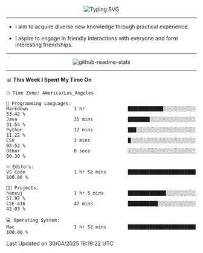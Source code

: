 <p align="center">
  <img src="https://readme-typing-svg.demolab.com?font=Fira+Code&weight=500&size=32&duration=2500&pause=1600&center=true&vCenter=true&random=false&width=1024&height=64&lines=Hi+there+%F0%9F%91%8B;I'm+delighted+you+could+make+it+here+%F0%9F%8E%89;I'm+Harry%2C+a+college+student+still+finding+my+way" alt="Typing SVG" />
</p>


---


- I aim to acquire diverse new knowledge through practical experience.

- I aspire to engage in friendly interactions with everyone and form interesting friendships.


---


<p align="center">
  <img src="https://github-readme-stats.vercel.app/api?username=Harry-Jing&show_icons=true" alt="github-readme-stats"/>
</p>


---

<!--START_SECTION:waka-->
📊 **This Week I Spent My Time On** 

```text
🕑︎ Time Zone: America/Los_Angeles

💬 Programming Languages: 
Markdown                 1 hr                █████████████░░░░░░░░░░░░   53.42 % 
Java                     35 mins             ████████░░░░░░░░░░░░░░░░░   31.54 % 
Python                   12 mins             ███░░░░░░░░░░░░░░░░░░░░░░   11.22 % 
CSV                      3 mins              █░░░░░░░░░░░░░░░░░░░░░░░░   03.52 % 
Other                    0 secs              ░░░░░░░░░░░░░░░░░░░░░░░░░   00.30 % 

🔥 Editors: 
VS Code                  1 hr 52 mins        █████████████████████████   100.00 % 

🐱‍💻 Projects: 
haoxuj                   1 hr 5 mins         ██████████████░░░░░░░░░░░   57.97 % 
CSE-416                  47 mins             ███████████░░░░░░░░░░░░░░   42.03 % 

💻 Operating System: 
Mac                      1 hr 52 mins        █████████████████████████   100.00 % 
```


 Last Updated on 30/04/2025 16:19:22 UTC
<!--END_SECTION:waka-->
